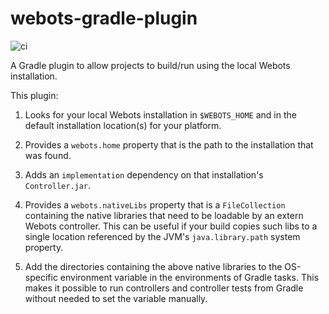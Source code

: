 # webots-gradle-plugin

![ci](https://github.com/DeepBlueRobotics/webots-gradle-plugin/workflows/ci/badge.svg)

A Gradle plugin to allow projects to build/run using the local Webots installation.

This plugin:

1. Looks for your local Webots installation in `$WEBOTS_HOME` and in the default installation location(s) for your platform.

2. Provides a `webots.home` property that is the path to the installation that was found.

3. Adds an `implementation` dependency on that installation's `Controller.jar`.

4. Provides a `webots.nativeLibs` property that is a `FileCollection` containing the native libraries that need to be loadable by an extern Webots controller. This can be useful if your build copies such libs to a single location referenced by the JVM's `java.library.path` system property.

5. Add the directories containing the above native libraries to the OS-specific environment variable in the environments of Gradle tasks. This makes it possible to run controllers and controller tests from Gradle without needed to set the variable manually.

